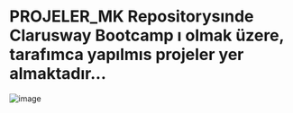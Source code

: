 # PROJELER_MK Repositorysınde Clarusway Bootcamp ı olmak üzere, tarafımca yapılmıs projeler yer almaktadır...
![image](https://user-images.githubusercontent.com/101215803/189542514-13d7ee16-1489-4eee-8e24-7a52a8ab4a7b.png)
